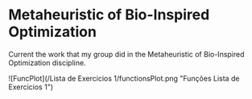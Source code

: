 # Metaheuristic of Bio-Inspired Optimization

Current the work that my group did in the Metaheuristic of Bio-Inspired Optimization discipline.

![FuncPlot](/Lista de Exercicios 1/functionsPlot.png "Funções Lista de Exercicios 1")
